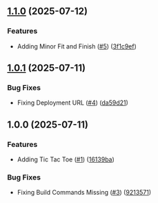 ## [1.1.0](https://github.com/incutonez/assessments-games/compare/v1.0.1...v1.1.0) (2025-07-12)

### Features

* Adding Minor Fit and Finish ([#5](https://github.com/incutonez/assessments-games/issues/5)) ([3f1c9ef](https://github.com/incutonez/assessments-games/commit/3f1c9ef9b2567e30e1765ce5fb367d88a6ed18b4))

## [1.0.1](https://github.com/incutonez/assessments-games/compare/v1.0.0...v1.0.1) (2025-07-11)

### Bug Fixes

* Fixing Deployment URL ([#4](https://github.com/incutonez/assessments-games/issues/4)) ([da59d21](https://github.com/incutonez/assessments-games/commit/da59d21975f22e9a178f99838953e6f74d8b9c12))

## 1.0.0 (2025-07-11)

### Features

* Adding Tic Tac Toe ([#1](https://github.com/incutonez/assessments-games/issues/1)) ([16139ba](https://github.com/incutonez/assessments-games/commit/16139ba7a8515ddee5990eb39a5b47ceb1a4bb80))

### Bug Fixes

* Fixing Build Commands Missing ([#3](https://github.com/incutonez/assessments-games/issues/3)) ([9213571](https://github.com/incutonez/assessments-games/commit/9213571a097addf9776e98c4697e4dca1289c921))
